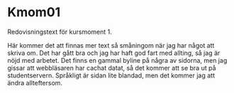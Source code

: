 Kmom01
===============================
Redovisningstext för kursmoment 1.

Här kommer det att finnas mer text så småningom när jag har något att skriva om. Det har gått bra och jag har haft god fart med allting, så jag är nöjd med arbetet. Det finns en gammal byline på några av sidorna, men jag gissar att webbläsaren har cachat datat, så det kommer att se bra ut på studentservern.
Språkligt är sidan lite blandad, men det kommer jag att ändra allteftersom.
